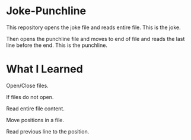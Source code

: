 # Joke-Punchline
This repository opens the joke file and reads entire file. This is the joke.

Then opens the punchline file and moves to end of file and reads the last line before the end. This is the punchline.

# What I Learned
Open/Close files.

If files do not open.

Read entire file content.

Move positions in a file.

Read previous line to the position.
